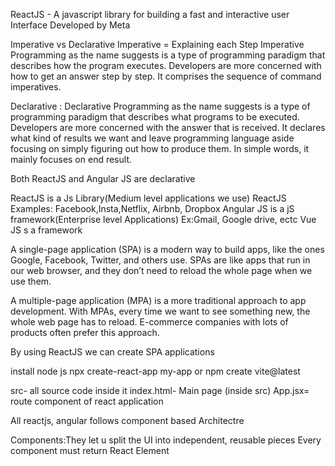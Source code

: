 ReactJS - A javascript library for building a fast and interactive user Interface
Developed by Meta

Imperative vs Declarative 
Imperative = Explaining each Step
Imperative Programming as the name suggests is a type of programming paradigm that describes how the program executes. Developers are more concerned with how to get an answer step by step. It comprises the sequence of command imperatives.


Declarative :
Declarative Programming as the name suggests is a type of programming paradigm that describes what programs to be executed. Developers are more concerned with the answer that is received. It declares what kind of results we want and leave programming language aside focusing on simply figuring out how to produce them. In simple words, it mainly focuses on end result.  

Both ReactJS and Angular JS are declarative

ReactJS is a Js Library(Medium level applications we use)
ReactJS Examples: Facebook,Insta,Netflix, Airbnb, Dropbox
Angular JS is a jS framework(Enterprise level Applications)
Ex:Gmail, Google drive, ectc
Vue JS s a framework

A single-page application (SPA) is a modern way to build apps, like the ones Google, Facebook, Twitter, and others use. SPAs are like apps that run in our web browser, and they don’t need to reload the whole page when we use them.

A multiple-page application (MPA) is a more traditional approach to app development. With MPAs, every time we want to see something new, the whole web page has to reload. E-commerce companies with lots of products often prefer this approach.


By using ReactJS we can create SPA applications


install node js
npx create-react-app my-app 
or
npm create vite@latest

src- all source code inside it 
index.html- Main page (inside src)
App.jsx= route component of react application

All reactjs, angular follows component based Architectre


Components:They let u split the UI into independent, reusable pieces
Every component must return React Element

